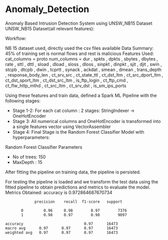 # Anomaly_Detection
Anomaly Based Intrusion Detection System using UNSW_NB15 Dataset
UNSW_NB15 Dataset(all relevant features):

Workflow:

NB 15 dataset used, directly used the csv files available
Data Summary: 45% of training set is normal flows and rest is malicious
Features Used:  
cat_columns =   proto 
num_columns =   dur  ,    spkts  ,   dpkts  ,   sbytes  ,   dbytes  ,
  rate  ,   sttl  ,   dttl  ,   sload  ,   dload  ,   sloss  ,   dloss  ,   sinpkt  ,   dinpkt  ,   sjit  ,   djit  ,   swin  ,   stcpb  ,  dtcpb  ,   dwin  ,   tcprtt  ,   synack  ,   ackdat  ,   smean  ,   dmean  ,   trans_depth  ,   response_body_len  ,   ct_srv_src  ,  ct_state_ttl  ,   ct_dst_ltm  ,   ct_src_dport_ltm  ,   ct_dst_sport_ltm  ,   ct_dst_src_ltm  ,   is_ftp_login  ,   ct_ftp_cmd  ,   ct_flw_http_mthd  ,   ct_src_ltm  ,   ct_srv_dst  ,   is_sm_ips_ports  

Using these features and train data, defined a Spark ML Pipeline with the following stages:

- Stage 1-2: For each cat column : 2 stages: StringIndexer → OneHotEncoder
- Stage 3: All numerical columns and OneHotEncoder is transformed into a single features vector using VectorAssembler
- Stage 4: Final Stage is the Random Forest Classifier Model with hyperparameters: 

Random Forest Classifier Parameters
- No of trees: 150
- MaxDepth : 15

After fitting the pipeline on training data, the pipeline is persisted.

For testing the pipeline is loaded and we transform the test data using the fitted pipeline to obtain predictions and metrics to evaluate the model.
Metrics Obtained: accuracy is 0.972864687670734

                 precision    recall  f1-score   support

           0         0.96     0.98        0.97        7376
           1         0.98     0.97        0.98        9097

    accuracy                           0.97      16473
    macro avg      0.97      0.97      0.97      16473
    weighted avg   0.97      0.97      0.97      16473
